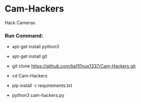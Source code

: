 # Cam-Hackers

Hack Cameras

<h3> Run Command: </h3>

* apt-get install python3

* apt-get install git

* git clone https://github.com/kal1l1nux1337/Cam-Hackers.git

* cd Cam-Hackers

* pip install -r requirements.txt

* python3 cam-hackers.py
